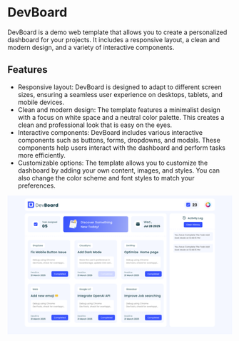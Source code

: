 # DevBoard

DevBoard is a demo web template that allows you to create a personalized dashboard for your projects. It includes a responsive layout, a clean and modern design, and a variety of interactive components.

## Features

- Responsive layout: DevBoard is designed to adapt to different screen sizes, ensuring a seamless user experience on desktops, tablets, and mobile devices.
- Clean and modern design: The template features a minimalist design with a focus on white space and a neutral color palette. This creates a clean and professional look that is easy on the eyes.
- Interactive components: DevBoard includes various interactive components such as buttons, forms, dropdowns, and modals. These components help users interact with the dashboard and perform tasks more efficiently.
- Customizable options: The template allows you to customize the dashboard by adding your own content, images, and styles. You can also change the color scheme and font styles to match your preferences.

![Screenshot of DevBoard](./assets/devboard.png)